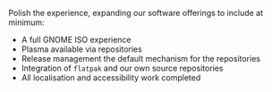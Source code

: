 Polish the experience, expanding our software offerings to include at minimum:

 - A full GNOME ISO experience
 - Plasma available via repositories
 - Release management the default mechanism for the repositories
 - Integration of `flatpak` and our own source repositories
 - All localisation and accessibility work completed
